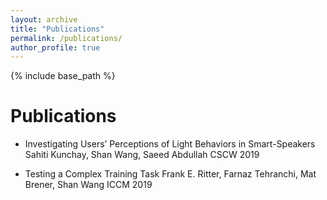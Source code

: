 ```yaml
---
layout: archive
title: "Publications"
permalink: /publications/
author_profile: true
---
```


{% include base_path %}

Publications
======
* Investigating Users’ Perceptions of Light Behaviors in Smart-Speakers
  Sahiti Kunchay, Shan Wang, Saeed Abdullah
  CSCW 2019

*	Testing a Complex Training Task
  Frank E. Ritter, Farnaz Tehranchi, Mat Brener, Shan Wang
  ICCM 2019
